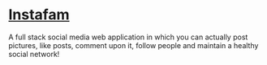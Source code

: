 # [Instafam](https://sociofam-app.herokuapp.com/) 
A full stack social media web application in which you can actually post pictures, like posts, comment upon it, follow people and maintain a healthy social network!
